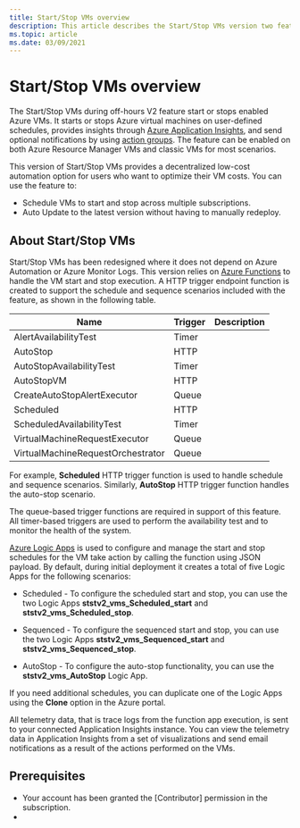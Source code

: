 ```yaml
---
title: Start/Stop VMs overview
description: This article describes the Start/Stop VMs version two feature, which starts or stops Azure Resource Manager and classic VMs on a schedule.
ms.topic: article
ms.date: 03/09/2021
---
```


# Start/Stop VMs overview

The Start/Stop VMs during off-hours V2 feature start or stops enabled Azure VMs. It starts or stops Azure virtual machines on user-defined schedules, provides insights through [Azure Application Insights](../../azure-monitor/app/app-insights-overview.md), and send optional notifications by using [action groups](../../azure-monitor/alerts/action-groups.md). The feature can be enabled on both Azure Resource Manager VMs and classic VMs for most scenarios.

This version of Start/Stop VMs provides a decentralized low-cost automation option for users who want to optimize their VM costs. You can use the feature to:

- Schedule VMs to start and stop across multiple subscriptions.
- Auto Update to the latest version without having to manually redeploy.

## About Start/Stop VMs

Start/Stop VMs has been redesigned where it does not depend on Azure Automation or Azure Monitor Logs. This version relies on [Azure Functions](../../azure-functions/functions-overview.md) to handle the VM start and stop execution. A HTTP trigger endpoint function is created to support the schedule and sequence scenarios included with the feature, as shown in the following table.

|Name |Trigger |Description |
|-----|--------|------------|
|AlertAvailabilityTest |Timer ||
|AutoStop |HTTP ||
|AutoStopAvailabilityTest |Timer ||
|AutoStopVM |HTTP ||
|CreateAutoStopAlertExecutor |Queue ||
|Scheduled |HTTP ||
|ScheduledAvailabilityTest |Timer ||
|VirtualMachineRequestExecutor |Queue ||
|VirtualMachineRequestOrchestrator |Queue ||

For example, **Scheduled** HTTP trigger function is used to handle schedule and sequence scenarios. Similarly, **AutoStop** HTTP trigger function handles the auto-stop scenario.

The queue-based trigger functions are required in support of this feature. All timer-based triggers are used to perform the availability test and to monitor the health of the system.

 [Azure Logic Apps](../../logic-apps/logic-apps-overview.md) is used to configure and manage the start and stop schedules for the VM take action by calling the function using JSON payload. By default, during initial deployment it creates a total of five Logic Apps for the following scenarios:

* Scheduled - To configure the scheduled start and stop, you can use the two Logic Apps **ststv2_vms_Scheduled_start** and **ststv2_vms_Scheduled_stop**.

* Sequenced - To configure the sequenced start and stop, you can use the two Logic Apps **ststv2_vms_Sequenced_start** and **ststv2_vms_Sequenced_stop**. 

* AutoStop - To configure the auto-stop functionality, you can use the **ststv2_vms_AutoStop** Logic App.

If you need additional schedules, you can duplicate one of the Logic Apps using the **Clone** option in the Azure portal.

All telemetry data, that is trace logs from the function app execution, is sent to your connected Application Insights instance. You can view the telemetry data in Application Insights from a set of visualizations and send email notifications as a result of the actions performed on the VMs. 

## Prerequisites

* Your account has been granted the [Contributor] permission in the subscription.
* 